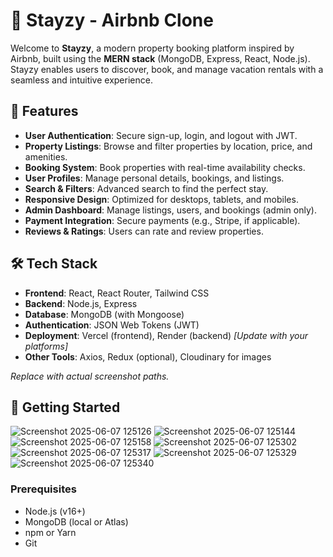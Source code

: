 # 🏡 Stayzy - Airbnb Clone

Welcome to **Stayzy**, a modern property booking platform inspired by Airbnb, built using the **MERN stack** (MongoDB, Express, React, Node.js). Stayzy enables users to discover, book, and manage vacation rentals with a seamless and intuitive experience.

## 🌟 Features

- **User Authentication**: Secure sign-up, login, and logout with JWT.
- **Property Listings**: Browse and filter properties by location, price, and amenities.
- **Booking System**: Book properties with real-time availability checks.
- **User Profiles**: Manage personal details, bookings, and listings.
- **Search & Filters**: Advanced search to find the perfect stay.
- **Responsive Design**: Optimized for desktops, tablets, and mobiles.
- **Admin Dashboard**: Manage listings, users, and bookings (admin only).
- **Payment Integration**: Secure payments (e.g., Stripe, if applicable).
- **Reviews & Ratings**: Users can rate and review properties.

## 🛠️ Tech Stack

- **Frontend**: React, React Router, Tailwind CSS
- **Backend**: Node.js, Express
- **Database**: MongoDB (with Mongoose)
- **Authentication**: JSON Web Tokens (JWT)
- **Deployment**: Vercel (frontend), Render (backend) *[Update with your platforms]*
- **Other Tools**: Axios, Redux (optional), Cloudinary for images


*Replace with actual screenshot paths.*

## 🚀 Getting Started
![Screenshot 2025-06-07 125126](https://github.com/user-attachments/assets/fe2817dd-64de-4e18-8c19-3c1a7119e9bd)
![Screenshot 2025-06-07 125144](https://github.com/user-attachments/assets/b5b297f7-f36e-4f88-a17e-97e561db7883)
![Screenshot 2025-06-07 125158](https://github.com/user-attachments/assets/03274d20-f475-4eab-80be-74df920c76c6)
![Screenshot 2025-06-07 125302](https://github.com/user-attachments/assets/f777931c-6073-41d7-afc7-29341720e299)
![Screenshot 2025-06-07 125317](https://github.com/user-attachments/assets/cd7dc445-cee5-4eba-92c6-881ec32fa147)
![Screenshot 2025-06-07 125329](https://github.com/user-attachments/assets/569f129a-c9f8-42ac-8c2f-35e5a0ae88ea)
![Screenshot 2025-06-07 125340](https://github.com/user-attachments/assets/61a40ecb-f2ef-4a51-9b93-668e11e06a7d)

### Prerequisites

- Node.js (v16+)
- MongoDB (local or Atlas)
- npm or Yarn
- Git
